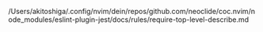 /Users/akitoshiga/.config/nvim/dein/repos/github.com/neoclide/coc.nvim/node_modules/eslint-plugin-jest/docs/rules/require-top-level-describe.md